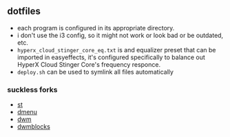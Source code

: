 ## dotfiles

- each program is configured in its appropriate directory.  
- i don't use the i3 config, so it might not work or look bad or be outdated, etc.  
- `hyperx_cloud_stinger_core_eq.txt` is and equalizer preset that can be imported in easyeffects, it's configured specifically to balance out HyperX Cloud Stinger Core's frequency responce.
- `deploy.sh` can be used to symlink all files automatically

### suckless forks

- [st](https://github.com/yorshex/st)
- [dmenu](https://github.com/yorshex/dmenu)
- [dwm](https://github.com/yorshex/dwm)
- [dwmblocks](https://github.com/yorshex/dwmblocks)
